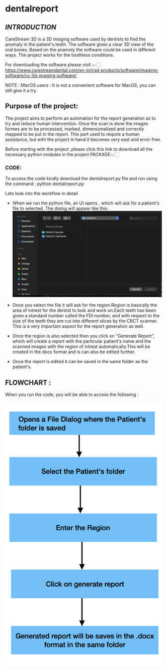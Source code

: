 # dentalreport
## *INTRODUCTION*

CareStream 3D is a 3D imaging software used by dentists to find the anomaly in the patient's teeth. The software gives a clear 3D view of the oral bones. Based on the anamoly the software could be used in different ways. The project works for the toothless conditions.

For downloading the software please visit :👉🏻https://www.carestreamdental.com/en-in/csd-products/software/imaging-software/cs-3d-imaging-software/

NOTE : MacOS users : It is not a convenient software for MacOS, you can still give it a try.
## Purpose of the project:
The project aims to perform an automation for the report generation as to try and reduce human intervention. Once the scan is done the images formes are to be processed, marked, dimensionalized and correctly  mapped to be put in the report. This part used to require a human assistance, but with the project in hand it becomes very east and error-free.

Before starting with the project ,please click this link to download all the necessary python modules in the project
PACKAGE:👉🏻
### CODE: 
To access the code kindly download the dentalreport.py file and run using the command : python dentalreport.py

Lets look into the workflow in detail
* When we run the python file, an UI opens , which will ask for a patient's file to selected. The dialog will appear like this:
  ![file dialog](./pic3.png)

* Once you select the file it will ask for the region.Region is basically the area of intrest for the dentist to look and work on.Each teeth has been given a standard number called the FDI number, and with respect to the size of the teeth they are cut into different slices by the CBCT scanner. This is a very important aspect for the report generation as well.
* Once the region is also selected then you click on "Generate Report", which will create a report with the particular patient's name and the scanned images with the region of intrest automatically.This will be created in the docx format and is can also be edited further.
* Once the report is edited it can be saved in the same folder as the patient's.  

## FLOWCHART :
When you run the code, you will be able to access the following :

![Here is a picture of the workflow](./pic2.png)








